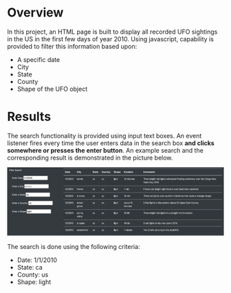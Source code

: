 # Overview

In this project, an HTML page is built to display all recorded UFO sightings in the US in the first few days of year 2010. Using javascript, capability is provided to filter this information based upon:
* A specific date
* City
* State
* County
* Shape of the UFO object

# Results

The search functionality is provided using input text boxes. An event listener fires every time the user enters data in the search box **and clicks somewhere or presses the enter button**. An example search and the corresponding result is demonstrated in the picture below.

![Search](static/images/search.png)

The search is done using the following criteria:

* Date: 1/1/2010
* State: ca
* County: us
* Shape: light

